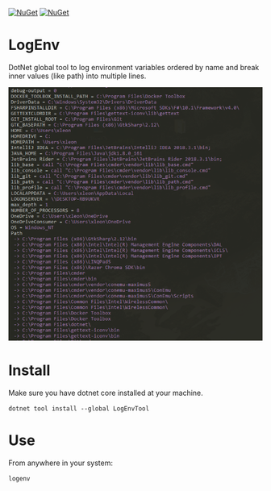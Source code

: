 [![NuGet](https://img.shields.io/nuget/v/LogEnvTool.svg?style=for-the-badge)](https://www.nuget.org/packages/LogEnvTool/) 
[![NuGet](https://img.shields.io/nuget/dt/LogEnvTool.svg?style=for-the-badge)](https://www.nuget.org/packages/LogEnvTool/)
 
# LogEnv

DotNet global tool to log environment variables ordered by name and break inner values (like path) into multiple lines.

<p align="center">
  <img src="Screenshot.png">
</p>

# Install

Make sure you have dotnet core installed at your machine.

```console
dotnet tool install --global LogEnvTool
```

# Use

From anywhere in your system:

```console
logenv
```
    
